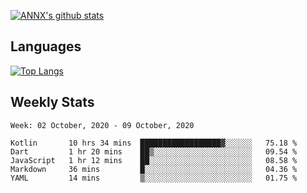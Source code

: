 [![ANNX's github stats](https://github-readme-stats.vercel.app/api?username=NXAN2901&count_private=true&show_icons=true&theme=vue)](https://github.com/NXAN2901)

## Languages
[![Top Langs](https://github-readme-stats.vercel.app/api/top-langs/?username=NXAN2901)](https://github.com/NXAN2901)

## Weekly Stats
<!--START_SECTION:waka-->
```text
Week: 02 October, 2020 - 09 October, 2020

Kotlin       10 hrs 34 mins  ██████████████████▓░░░░░░   75.18 % 
Dart         1 hr 20 mins    ██▒░░░░░░░░░░░░░░░░░░░░░░   09.54 % 
JavaScript   1 hr 12 mins    ██░░░░░░░░░░░░░░░░░░░░░░░   08.58 % 
Markdown     36 mins         █░░░░░░░░░░░░░░░░░░░░░░░░   04.36 % 
YAML         14 mins         ▒░░░░░░░░░░░░░░░░░░░░░░░░   01.75 % 
```
<!--END_SECTION:waka-->
